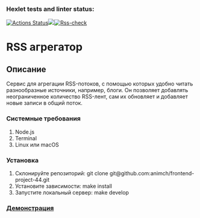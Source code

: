 ### Hexlet tests and linter status:
[![Actions Status](https://github.com/animch/frontend-project-11/workflows/hexlet-check/badge.svg)](https://github.com/animch/frontend-project-11/actions)<a href="https://codeclimate.com/github/animch/frontend-project-11/maintainability"><img src="https://api.codeclimate.com/v1/badges/0f7021c87d7a68b0fea0/maintainability" /></a>[![Rss-check](https://github.com/animch/frontend-project-11/actions/workflows/Rss-check.yml/badge.svg)](https://github.com/animch/frontend-project-11/actions/workflows/Rss-check.yml)

<h1>RSS агрегатор</h1>

<h2>Описание</h2>
<p>Cервис для агрегации RSS-потоков, с помощью которых удобно читать разнообразные источники, например, блоги. Он позволяет добавлять неограниченное количество RSS-лент, сам их обновляет и добавляет новые записи в общий поток.</p>

<h3>Системные требования</h3>
<ol>
  <li>Node.js</li>
  <li>Terminal</li>
  <li>Linux или macOS</li>
</ol>

<h3>Установка</h3>
<ol>
  <li>Склонируйте репозиторий: git clone git@github.com:animch/frontend-project-44.git</li>
  <li>Установите зависимости: make install</li>
  <li>Запустите локальный сервер: make develop</li>
</ol>

<h3><a href='https://frontend-project-11-animch.vercel.app'>Демонстрация</a></h3>